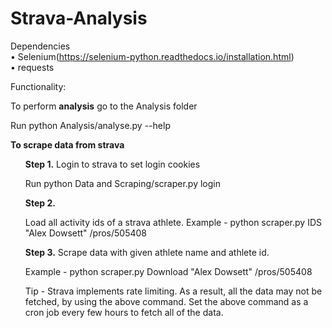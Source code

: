 # Strava-Analysis

Dependencies<br>
• Selenium(https://selenium-python.readthedocs.io/installation.html)<br>
• requests<br>

Functionality:

To perform <b>analysis</b> go to the Analysis folder

Run python Analysis/analyse.py --help

<b>To scrape data from strava</b>
<ul>
<b>Step 1.</b> Login to strava to set login cookies

Run python Data and Scraping/scraper.py login


<b>Step 2.</b>

Load all activity ids of a strava athlete.
Example - python scraper.py IDS "Alex Dowsett" /pros/505408

<b>Step 3.</b> Scrape data with given athlete name and athlete id. 

Example - python scraper.py Download "Alex Dowsett" /pros/505408

Tip - Strava implements rate limiting. As a result, all the data may not be fetched, by using the above command. Set the above command as a cron job every few hours to fetch all of the data.

</ul>
